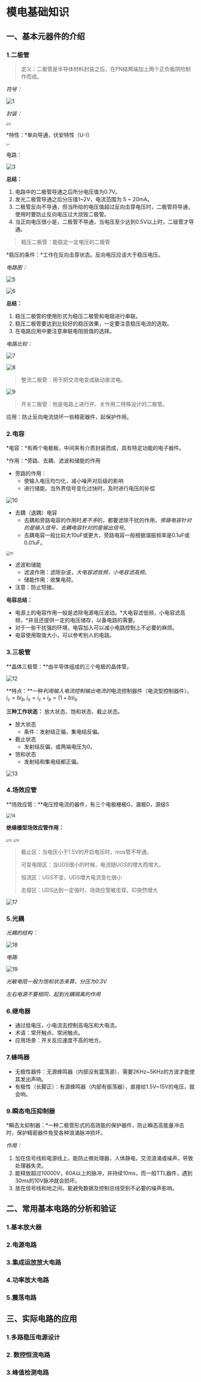 # 模电基础知识

## 一、基本元器件的介绍

### 1.二极管

> 定义：二极管是半导体材料封装之后，在PN结两端加上两个正负极阴险制作而成。

*符号：*

![1](img\1.png)

*封装：*

<img src="img\2.png" alt="2" style="zoom:50%;" />

*特性：*单向导通，伏安特性（U-I）

<img src="img\4.png" alt="4" style="zoom:33%;" />

电路：

![3](img\3.png)

**总结：**

1. 电路中的二极管导通之后所分电压值为0.7V。
2. 发光二极管导通之后分压值1~2V，电流范围为 5 ~ 20mA。
3. 二极管反向不导通，但当所给的电压值超过反向击穿电压时，二极管将导通，使用时要防止反向电压过大烧毁二极管。
4. 当正向电压很小是，二极管不导通，当电压至少达到0.5V以上时，二级管才导通。

> 稳压二极管：能稳定一定电压的二极管

*稳压的条件：*工作在反向击穿状态。反向电压应该大于稳压电压。

*电路图：*

![5](img\5.png)

![6](img\6.png)

**总结：**

1. 稳压二极管的使用形式为稳压二极管和电阻进行串联。
2. 稳压二极管要达到比较好的稳压效果，一定要注意稳压电流的选取。
3. 在电路应用中要注意串联电阻阻值的选择。

*电路比较：*

![7](img\7.png)

![8](img\8.png)

> 整流二极管：用于把交流电变成脉动直流电。

![9](img\9.png)

> 开关二极管：他是电路上进行开、关作用二特殊设计的二极管。

应用：防止反向电流烧坏一些精密器件，起保护作用。

### 2.电容

*电容：*有两个电极板，中间夹有介质封装而成，具有特定功能的电子器件。

*作用：*旁路、去耦、滤波和储能的作用

+ 旁路的作用：
  + 使输入电压均匀化，减小噪声对后级的影响
  + 进行储能，当外界信号变化过快时，及时进行电压的补偿

![10](img\10.png)

+ 去耦（退耦）电容
  + 去耦和旁路电容的作用时*差不多*的，都要滤除干扰的作用，*旁路电容针对的是输入信号，去耦电容针对的是输出信号*。
  + 去耦电容一般比较大10uF或更大，旁路电容一般根据谐振频率是0.1uF或0.01uF。

<img src="img\11.png" alt="11" style="zoom:67%;" />

+ 滤波和储能
  + 滤波作用：滤除杂波，*大电容滤低频，小电容滤高频。*
  + 储能作用：收集电荷。
+ 注意：防止短接。

**电容总结：**

+ 电源上的电容作用一般是滤除电源电压波动。*大电容滤低频，小电容滤高频，*并且还提供一定的电压储存，以备电路的需要。
+ 对于一些干扰强的环境，电容加入可以减小电路控制上不必要的麻烦。
+ 电容使用取值大小，可以参考别人的电路。

### 3.三极管

**晶体三极管：**由半导体组成的三个电极的晶体管。

![12](img\12.png)

**特点：**一种*利用输入电流控制输出电流的*电流控制器件（电流型控制器件）。$i_c=bi_b,i_e=i_c+i_b=(1+b)i_b$

**三种工作状态：** 放大状态、饱和状态、截止状态。

+ 放大状态
  + 条件：发射结正偏，集电结反偏。
+ 截止状态
  + 发射结反偏，或两端电压为0。
+ 饱和状态
  + 发射结和集电结都正偏。

![13](img\13.png)

### 4.场效应管

**场效应管：**电压控电流的器件，有三个电极栅极G，漏极D，源级S

<img src="img\14.png" alt="14" style="zoom: 80%;" />

**绝缘栅型场效应管作用：**

<img src="img\15.png" alt="15" style="zoom:50%;" />

<img src="img\16.png" alt="16" style="zoom:50%;" />

> 截止区：当电压小于1.5V的开启电压时，mos管不导通。
>
> 可变电阻区：当UDS很小的时候，电流随UGS的增大而增大。
>
> 恒流区：UGS不变，UDS增大电流变化很小
>
> 击穿区：UDS达到一定值时，场效应管被击穿。ID突然增大

![17](img\17.png)

### 5.光耦

*光耦的结构：*

![18](img\18.png)

*电路:*

![19](img\19.png)

*光敏电阻一般为饱和状态来算，分压为0.3V*

*左右电源不要相同，起到光耦隔离的作用*

### 6.继电器

+ 通过低电压，小电流去控制高电压和大电流。
+ 术语：常开触点、常闭触点。
+ 应用场景：开关反应速度不高的地方。

### 7.蜂鸣器

+ 无极性器件：无源蜂鸣器（内部没有震荡源）、需要2KHz~5KHz的方波才能使其发出声响。
+ 有极性（长脚正）：有源蜂鸣器（内部有振荡器），直接给1.5V~15V的电压，就会响。

### 9.瞬态电压抑制器

*瞬态太抑制器：*一种二极管形式的高效能的保护器件，防止瞬态高能量冲击时，保护精密器件免受各种浪涌脉冲损坏。

*作用：*

1. 加在信号线和电源线上，能防止微处理器，人体静电，交流浪涌或噪声，导致处理器失灵。
2. 能释放超过10000V，60A以上的脉冲，并持续10ms，而一般TTL器件，遇到30ms的10V脉冲就会损坏。
3. 放在信号线和地之间，能避免数据及控制总线受到不必要的噪声影响。

## 二、常用基本电路的分析和验证

### 1.基本放大器



### 2.电源电路



### 3.集成运放放大电路



### 4.功率放大电路



### 5.震荡电路



## 三、实际电路的应用

### 1.多路稳压电源设计





### 2. 数控恒流电路



### 3.峰值检测电路